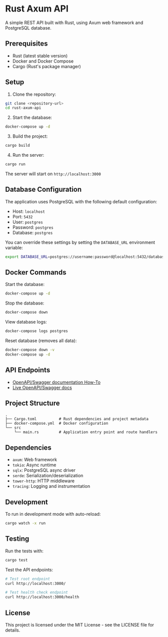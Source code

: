 # Rust Axum API

A simple REST API built with Rust, using Axum web framework and PostgreSQL database.

## Prerequisites

- Rust (latest stable version)
- Docker and Docker Compose
- Cargo (Rust's package manager)

## Setup

1. Clone the repository:
```bash
git clone <repository-url>
cd rust-axum-api
```

2. Start the database:
```bash
docker-compose up -d
```

3. Build the project:
```bash
cargo build
```

4. Run the server:
```bash
cargo run
```

The server will start on `http://localhost:3000`

## Database Configuration

The application uses PostgreSQL with the following default configuration:
- Host: `localhost`
- Port: `5432`
- User: `postgres`
- Password: `postgres`
- Database: `postgres`

You can override these settings by setting the `DATABASE_URL` environment variable:
```bash
export DATABASE_URL=postgres://username:password@localhost:5432/database_name
```

## Docker Commands

Start the database:
```bash
docker-compose up -d
```

Stop the database:
```bash
docker-compose down
```

View database logs:
```bash
docker-compose logs postgres
```

Reset database (removes all data):
```bash
docker-compose down -v
docker-compose up -d
```

## API Endpoints

- [OpenAPI/Swagger documentation How-To](./documentation/open-api.md)
- [Live OpenAPI/Swagger docs](http://localhost:3000/swagger-ui) 

## Project Structure

```
.
├── Cargo.toml          # Rust dependencies and project metadata
├── docker-compose.yml  # Docker configuration
└── src
    └── main.rs         # Application entry point and route handlers
```

## Dependencies

- `axum`: Web framework
- `tokio`: Async runtime
- `sqlx`: PostgreSQL async driver
- `serde`: Serialization/deserialization
- `tower-http`: HTTP middleware
- `tracing`: Logging and instrumentation

## Development

To run in development mode with auto-reload:
```bash
cargo watch -x run
```

## Testing

Run the tests with:
```bash
cargo test
```

Test the API endpoints:
```bash
# Test root endpoint
curl http://localhost:3000/

# Test health check endpoint
curl http://localhost:3000/health
```


## License

This project is licensed under the MIT License - see the LICENSE file for details.

